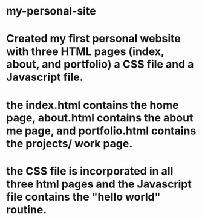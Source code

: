 # my-personal-site
# Created my first personal website with three HTML pages (index, about, and portfolio) a CSS file and a Javascript file. 
# the index.html contains the home page, about.html contains the about me page, and portfolio.html contains the projects/ work page.
# the CSS file is incorporated in all three html pages and the Javascript file contains the "hello world" routine.
